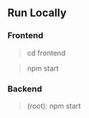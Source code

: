 ## Run Locally

<h3>Frontend</h3>

>cd frontend <br />

>npm start

<h3>Backend</h3>

> (root): npm start


